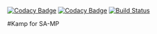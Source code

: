 [![Codacy Badge](https://api.codacy.com/project/badge/Grade/928c3904774f4f18b9f5343daa6f613e)](https://app.codacy.com/app/Double-O-Seven/kamp?utm_source=github.com&utm_medium=referral&utm_content=Double-O-Seven/kamp&utm_campaign=Badge_Grade_Dashboard)
[![Codacy Badge](https://api.codacy.com/project/badge/Grade/928c3904774f4f18b9f5343daa6f613e)](https://app.codacy.com/app/Double-O-Seven/kamp?utm_source=github.com&utm_medium=referral&utm_content=Double-O-Seven/kamp&utm_campaign=Badge_Grade_Dashboard)
[![Build Status](https://travis-ci.org/Double-O-Seven/kamp.svg?branch=master)](https://travis-ci.org/Double-O-Seven/kamp)

#Kamp for SA-MP
